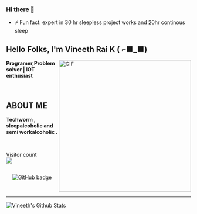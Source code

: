 ### Hi there 👋

- ⚡ Fun fact: expert in 30 hr sleepless project works and 20hr continous sleep

<!--
**vineethraik/Vineethraik** is a ✨ _special_ ✨ repository because its `README.md` (this file) appears on your GitHub profile.

Here are some ideas to get you started:

- 🔭 I’m currently working on ...
- 🌱 I’m currently learning ...
- 👯 I’m looking to collaborate on ...
- 🤔 I’m looking for help with ...
- 💬 Ask me about ...
- 📫 How to reach me: ...
- 😄 Pronouns: ...
- ⚡ Fun fact: ...
-->


<h2 align="left">Hello Folks, I'm <strong>Vineeth Rai K ( ⌐■_■) </strong></h2>
 
 <img align="right" alt="GIF" src="https://i.imgur.com/9GNZGLH.gif" width="360"/>

<p align="left"><strong> Programer,Problem solver | IOT enthusiast </strong></p> <br>
<h2 align="left"> ABOUT ME</h2>
<p align="left"><strong>Techworm , sleepalcoholic and semi workalcoholic  .</strong></p> <br>
	 
<p align="left"> Visitor count
	<br>
  <img src="https://profile-counter.glitch.me/Vineethraik/count.svg" />
</p>

<h2 align="center"><strong></strong></h2>
<p align="center">
  <a href="https://github.com/Vineethraik?tab=followers">
    <img src="https://img.shields.io/github/followers/Vineethraik?label=Followers&logo=GitHub&style=for-the-badge" alt="GitHub badge" />
  </a>
  	  
</p>

<!-- ### Connect with me: -->

<br />

---

<img align="center" alt="Vineeth's Github Stats" src="https://github-readme-stats.vercel.app/api?username=Vineethraik&show_icons=true&hide_border=true" />

 

